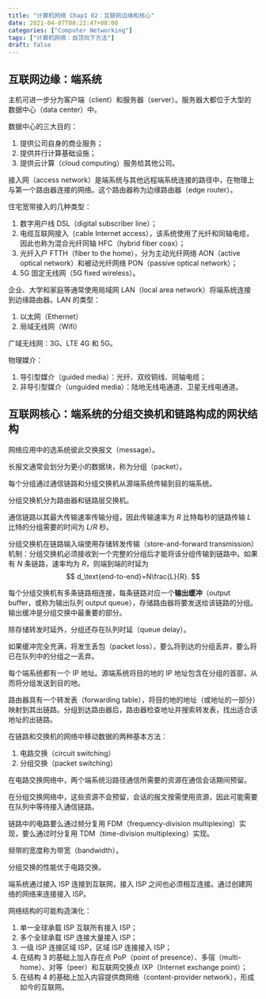 ```yaml
---
title: "计算机网络 Chap1 02：互联网边缘和核心"
date: 2021-04-07T08:22:47+08:00
categories: ["Computer Networking"]
tags: ["计算机网络：自顶向下方法"]
draft: false
---
```


## 互联网边缘：端系统

主机可进一步分为客户端（client）和服务器（server）。服务器大都位于大型的数据中心（data center）中。

<!--more-->

数据中心的三大目的：

1. 提供公司自身的商业服务；
2. 提供并行计算基础设施；
3. 提供云计算（cloud computing）服务给其他公司。

接入网（access network）是端系统与其他远程端系统连接的路径中，在物理上与第一个路由器连接的网络。这个路由器称为边缘路由器（edge router）。

住宅宽带接入的几种类型：

1. 数字用户线 DSL（digital subscriber line）；
2. 电缆互联网接入（cable Internet access），该系统使用了光纤和同轴电缆，因此也称为混合光纤同轴 HFC（hybrid fiber coax）；
3. 光纤入户 FTTH（fiber to the home），分为主动光纤网络 AON（active optical network）和被动光纤网络 PON（passive optical network）；
4. 5G 固定无线网（5G fixed wireless）。

企业、大学和家庭等通常使用局域网 LAN（local area network）将端系统连接到边缘路由器。LAN 的类型：

1. 以太网（Ethernet）
2. 局域无线网（Wifi）

广域无线网：3G、LTE 4G 和 5G。

物理媒介：

1. 导引型媒介（guided media）：光纤、双绞铜线、同轴电缆；
2. 非导引型媒介（unguided media）：陆地无线电通道、卫星无线电通道。

## 互联网核心：端系统的分组交换机和链路构成的网状结构

网络应用中的选系统彼此交换报文（message）。

长报文通常会划分为更小的数据块，称为分组（packet）。

每个分组通过通信链路和分组交换机从源端系统传输到目的端系统。

分组交换机分为路由器和链路层交换机。

通信链路以其最大传输速率传输分组，因此传输速率为 $R$ 比特每秒的链路传输 $L$ 比特的分组需要的时间为 $L/R$ 秒。

分组交换机在链路输入端使用存储转发传输（store-and-forward transmission）机制：分组交换机必须接收到一个完整的分组后才能将该分组传输到链路中。如果有 $N$ 条链路，速率均为 $R$，则端到端的时延为
$$
d_\text{end-to-end}=N\frac{L}{R}.
$$

每个分组交换机有多条链路相连接，每条链路对应一个**输出缓冲**（output buffer，或称为输出队列 output queue），存储路由器将要发送给该链路的分组。输出缓冲是分组交换中最重要的部分。

除存储转发时延外，分组还存在队列时延（queue delay）。

如果缓冲完全充满，将发生丢包（packet loss），要么将到达的分组丢弃，要么将已在队列中的分组之一丢弃。

每个端系统都有一个 IP 地址。源端系统将目的地的 IP 地址包含在分组的首部，从而将分组发送到目的地。

路由器具有一个转发表（forwarding table），将目的地的地址（或地址的一部分）映射到其出链路。分组到达路由器后，路由器检查地址并搜索转发表，找出适合该地址的出链路。

在链路和交换机的网络中移动数据的两种基本方法：

1. 电路交换（circuit switching）
2. 分组交换（packet switching）

在电路交换网络中，两个端系统沿路径通信所需要的资源在通信会话期间预留。

在分组交换网络中，这些资源不会预留，会话的报文按需使用资源，因此可能需要在队列中等待接入通信链路。

链路中的电路要么通过频分复用 FDM（frequency-division multiplexing）实现，要么通过时分复用 TDM（time-division multiplexing）实现。

频带的宽度称为带宽（bandwidth）。

分组交换的性能优于电路交换。

端系统通过接入 ISP 连接到互联网，接入 ISP 之间也必须相互连接。通过创建网络的网络来连接接入 ISP。

网络结构的可能构造演化：

1. 单一全球承载 ISP 互联所有接入 ISP；
2. 多个全球承载 ISP 连接大量接入 ISP；
3. 一级 ISP 连接区域 ISP，区域 ISP 连接接入 ISP；
4. 在结构 3 的基础上加入存在点 PoP（point of presence）、多宿（multi-home）、对等（peer）和互联网交换点 IXP（Internet exchange point）；
5. 在结构 4 的基础上加入内容提供商网络（content-provider network），形成如今的互联网。